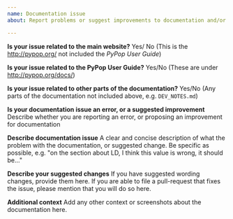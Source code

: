 ```yaml
---
name: Documentation issue
about: Report problems or suggest improvements to documentation and/or website

---
```


**Is your issue related to the main website?**
Yes/ No (This is the http://pypop.org/ not included the _PyPop User Guide_)

**Is your issue related to the PyPop User Guide?**
Yes/No (These are under http://pypop.org/docs/)

**Is your issue related to other parts of the documentation?**
Yes/No (Any parts of the documentation not included above, e.g. ``DEV_NOTES.md``)

**Is your documentation issue an error, or a suggested improvement**
Describe whether you are reporting an error, or proposing an improvement for documentation

**Describe documentation issue**
A clear and concise description of what the problem with the documentation, or suggested change.  Be specific as possible, e.g. "on the section about LD, I think this value is wrong, it should be..."

**Describe your suggested changes**
If you have suggested wording changes, provide them here. If you are able to file a pull-request that fixes the issue, please mention that you will do so here.

**Additional context**
Add any other context or screenshots about the documentation here.
